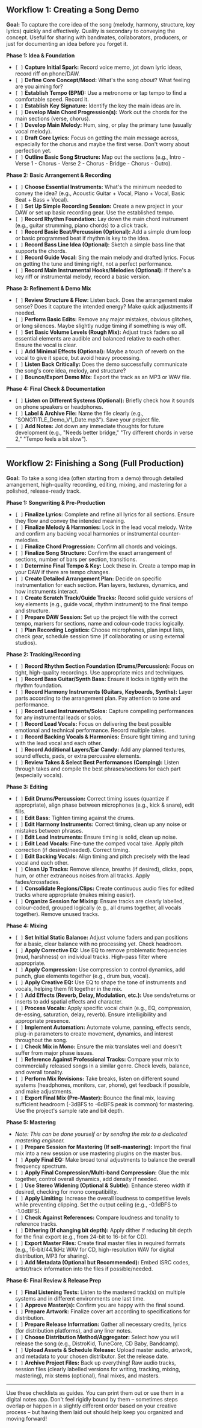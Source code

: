 ## Workflow 1: Creating a Song Demo

**Goal:** To capture the core idea of the song (melody, harmony, structure, key lyrics) quickly and effectively. Quality is secondary to conveying the concept. Useful for sharing with bandmates, collaborators, producers, or just for documenting an idea before you forget it.

**Phase 1: Idea & Foundation**

- `[ ]` **Capture Initial Spark:** Record voice memo, jot down lyric ideas, record riff on phone/DAW.
- `[ ]` **Define Core Concept/Mood:** What's the song _about_? What feeling are you aiming for?
- `[ ]` **Establish Tempo (BPM):** Use a metronome or tap tempo to find a comfortable speed. Record it.
- `[ ]` **Establish Key Signature:** Identify the key the main ideas are in.
- `[ ]` **Develop Main Chord Progression(s):** Work out the chords for the main sections (verse, chorus).
- `[ ]` **Develop Main Melody:** Hum, sing, or play the primary tune (usually vocal melody).
- `[ ]` **Draft Core Lyrics:** Focus on getting the main message across, especially for the chorus and maybe the first verse. Don't worry about perfection yet.
- `[ ]` **Outline Basic Song Structure:** Map out the sections (e.g., Intro - Verse 1 - Chorus - Verse 2 - Chorus - Bridge - Chorus - Outro).

**Phase 2: Basic Arrangement & Recording**

- `[ ]` **Choose Essential Instruments:** What's the minimum needed to convey the idea? (e.g., Acoustic Guitar + Vocal, Piano + Vocal, Basic Beat + Bass + Vocal).
- `[ ]` **Set Up Simple Recording Session:** Create a new project in your DAW or set up basic recording gear. Use the established tempo.
- `[ ]` **Record Rhythm Foundation:** Lay down the main chord instrument (e.g., guitar strumming, piano chords) to a click track.
- `[ ]` **Record Basic Beat/Percussion (Optional):** Add a simple drum loop or basic programmed beat if rhythm is key to the idea.
- `[ ]` **Record Bass Line Idea (Optional):** Sketch a simple bass line that supports the chords.
- `[ ]` **Record Guide Vocal:** Sing the main melody and drafted lyrics. Focus on getting the tune and timing right, not a perfect performance.
- `[ ]` **Record Main Instrumental Hooks/Melodies (Optional):** If there's a key riff or instrumental melody, record a basic version.

**Phase 3: Refinement & Demo Mix**

- `[ ]` **Review Structure & Flow:** Listen back. Does the arrangement make sense? Does it capture the intended energy? Make quick adjustments if needed.
- `[ ]` **Perform Basic Edits:** Remove any major mistakes, obvious glitches, or long silences. Maybe slightly nudge timing if something is way off.
- `[ ]` **Set Basic Volume Levels (Rough Mix):** Adjust track faders so all essential elements are audible and balanced relative to each other. Ensure the vocal is clear.
- `[ ]` **Add Minimal Effects (Optional):** Maybe a touch of reverb on the vocal to give it space, but avoid heavy processing.
- `[ ]` **Listen Back Critically:** Does the demo successfully communicate the song's core idea, melody, and structure?
- `[ ]` **Bounce/Export Demo Mix:** Export the track as an MP3 or WAV file.

**Phase 4: Final Check & Documentation**

- `[ ]` **Listen on Different Systems (Optional):** Briefly check how it sounds on phone speakers or headphones.
- `[ ]` **Label & Archive File:** Name the file clearly (e.g., "SONGTITLE_Demo_V1_Date.mp3"). Save your project file.
- `[ ]` **Add Notes:** Jot down any immediate thoughts for future development (e.g., "Needs better bridge," "Try different chords in verse 2," "Tempo feels a bit slow").

---

## Workflow 2: Finishing a Song (Full Production)

**Goal:** To take a song idea (often starting from a demo) through detailed arrangement, high-quality recording, editing, mixing, and mastering for a polished, release-ready track.

**Phase 1: Songwriting & Pre-Production**

- `[ ]` **Finalize Lyrics:** Complete and refine all lyrics for all sections. Ensure they flow and convey the intended meaning.
- `[ ]` **Finalize Melody & Harmonies:** Lock in the lead vocal melody. Write and confirm any backing vocal harmonies or instrumental counter-melodies.
- `[ ]` **Finalize Chord Progression:** Confirm all chords and voicings.
- `[ ]` **Finalize Song Structure:** Confirm the exact arrangement of sections, number of bars per section, transitions.
- `[ ]` **Determine Final Tempo & Key:** Lock these in. Create a tempo map in your DAW if there are tempo changes.
- `[ ]` **Create Detailed Arrangement Plan:** Decide on specific instrumentation for each section. Plan layers, textures, dynamics, and how instruments interact.
- `[ ]` **Create Scratch Track/Guide Tracks:** Record solid guide versions of key elements (e.g., guide vocal, rhythm instrument) to the final tempo and structure.
- `[ ]` **Prepare DAW Session:** Set up the project file with the correct tempo, markers for sections, name and colour-code tracks logically.
- `[ ]` **Plan Recording Logistics:** Choose microphones, plan input lists, check gear, schedule session time (if collaborating or using external studios).

**Phase 2: Tracking/Recording**

- `[ ]` **Record Rhythm Section Foundation (Drums/Percussion):** Focus on tight, high-quality recordings. Use appropriate mics and techniques.
- `[ ]` **Record Bass Guitar/Synth Bass:** Ensure it locks in tightly with the rhythm foundation.
- `[ ]` **Record Harmony Instruments (Guitars, Keyboards, Synths):** Layer parts according to the arrangement plan. Pay attention to tone and performance.
- `[ ]` **Record Lead Instruments/Solos:** Capture compelling performances for any instrumental leads or solos.
- `[ ]` **Record Lead Vocals:** Focus on delivering the best possible emotional and technical performance. Record multiple takes.
- `[ ]` **Record Backing Vocals & Harmonies:** Ensure tight timing and tuning with the lead vocal and each other.
- `[ ]` **Record Additional Layers/Ear Candy:** Add any planned textures, sound effects, pads, or extra percussive elements.
- `[ ]` **Review Takes & Select Best Performances (Comping):** Listen through takes and compile the best phrases/sections for each part (especially vocals).

**Phase 3: Editing**

- `[ ]` **Edit Drums/Percussion:** Correct timing issues (quantize if appropriate), align phase between microphones (e.g., kick & snare), edit fills.
- `[ ]` **Edit Bass:** Tighten timing against the drums.
- `[ ]` **Edit Harmony Instruments:** Correct timing, clean up any noise or mistakes between phrases.
- `[ ]` **Edit Lead Instruments:** Ensure timing is solid, clean up noise.
- `[ ]` **Edit Lead Vocals:** Fine-tune the comped vocal take. Apply pitch correction (if desired/needed). Correct timing.
- `[ ]` **Edit Backing Vocals:** Align timing and pitch precisely with the lead vocal and each other.
- `[ ]` **Clean Up Tracks:** Remove silence, breaths (if desired), clicks, pops, hum, or other extraneous noises from all tracks. Apply fades/crossfades.
- `[ ]` **Consolidate Regions/Clips:** Create continuous audio files for edited tracks where appropriate (makes mixing easier).
- `[ ]` **Organize Session for Mixing:** Ensure tracks are clearly labelled, colour-coded, grouped logically (e.g., all drums together, all vocals together). Remove unused tracks.

**Phase 4: Mixing**

- `[ ]` **Set Initial Static Balance:** Adjust volume faders and pan positions for a basic, clear balance with no processing yet. Check headroom.
- `[ ]` **Apply Corrective EQ:** Use EQ to remove problematic frequencies (mud, harshness) on individual tracks. High-pass filter where appropriate.
- `[ ]` **Apply Compression:** Use compression to control dynamics, add punch, glue elements together (e.g., drum bus, vocal).
- `[ ]` **Apply Creative EQ:** Use EQ to shape the tone of instruments and vocals, helping them fit together in the mix.
- `[ ]` **Add Effects (Reverb, Delay, Modulation, etc.):** Use sends/returns or inserts to add spatial effects and character.
- `[ ]` **Process Vocals:** Apply specific vocal chain (e.g., EQ, compression, de-essing, saturation, delay, reverb). Ensure intelligibility and appropriate presence.
- `[ ]` **Implement Automation:** Automate volume, panning, effects sends, plug-in parameters to create movement, dynamics, and interest throughout the song.
- `[ ]` **Check Mix in Mono:** Ensure the mix translates well and doesn't suffer from major phase issues.
- `[ ]` **Reference Against Professional Tracks:** Compare your mix to commercially released songs in a similar genre. Check levels, balance, and overall tonality.
- `[ ]` **Perform Mix Revisions:** Take breaks, listen on different sound systems (headphones, monitors, car, phone), get feedback if possible, and make adjustments.
- `[ ]` **Export Final Mix (Pre-Master):** Bounce the final mix, leaving sufficient headroom (-3dBFS to -6dBFS peak is common) for mastering. Use the project's sample rate and bit depth.

**Phase 5: Mastering**

- _Note: This can be done yourself or by sending the mix to a dedicated mastering engineer._
- `[ ]` **Prepare Session for Mastering (If self-mastering):** Import the final mix into a new session or use mastering plugins on the master bus.
- `[ ]` **Apply Final EQ:** Make broad tonal adjustments to balance the overall frequency spectrum.
- `[ ]` **Apply Final Compression/Multi-band Compression:** Glue the mix together, control overall dynamics, add density if needed.
- `[ ]` **Use Stereo Widening (Optional & Subtle):** Enhance stereo width if desired, checking for mono compatibility.
- `[ ]` **Apply Limiting:** Increase the overall loudness to competitive levels while preventing clipping. Set the output ceiling (e.g., -0.1dBFS to -1.0dBFS).
- `[ ]` **Check Against References:** Compare loudness and tonality to reference tracks.
- `[ ]` **Dithering (If changing bit depth):** Apply dither if reducing bit depth for the final export (e.g., from 24-bit to 16-bit for CD).
- `[ ]` **Export Master Files:** Create final master files in required formats (e.g., 16-bit/44.1kHz WAV for CD, high-resolution WAV for digital distribution, MP3 for sharing).
- `[ ]` **Add Metadata (Optional but Recommended):** Embed ISRC codes, artist/track information into the files if possible/needed.

**Phase 6: Final Review & Release Prep**

- `[ ]` **Final Listening Tests:** Listen to the mastered track(s) on multiple systems and in different environments one last time.
- `[ ]` **Approve Master(s):** Confirm you are happy with the final sound.
- `[ ]` **Prepare Artwork:** Finalize cover art according to specifications for distribution.
- `[ ]` **Prepare Release Information:** Gather all necessary credits, lyrics (for distribution platforms), and any liner notes.
- `[ ]` **Choose Distribution Method/Aggregator:** Select how you will release the song (e.g., DistroKid, TuneCore, CD Baby, Bandcamp).
- `[ ]` **Upload Assets & Schedule Release:** Upload master audio, artwork, and metadata to your chosen distributor. Set the release date.
- `[ ]` **Archive Project Files:** Back up everything! Raw audio tracks, session files (clearly labelled versions for writing, tracking, mixing, mastering), mix stems (optional), final mixes, and masters.

---

Use these checklists as guides. You can print them out or use them in a digital notes app. Don't feel rigidly bound by them – sometimes steps overlap or happen in a slightly different order based on your creative process – but having them laid out should help keep you organized and moving forward!